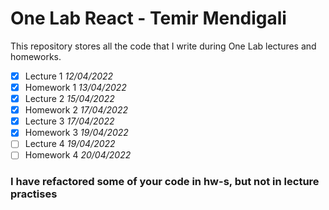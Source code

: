 # One Lab React - Temir Mendigali

This repository stores all the code that I write during One Lab lectures and homeworks.

- [x] Lecture 1 _12/04/2022_
- [x] Homework 1 _13/04/2022_
- [x] Lecture 2 _15/04/2022_
- [x] Homework 2 _17/04/2022_
- [x] Lecture 3 _17/04/2022_
- [x] Homework 3 _19/04/2022_
- [ ] Lecture 4 _19/04/2022_
- [ ] Homework 4 _20/04/2022_

### I have refactored some of your code in hw-s, but not in lecture practises